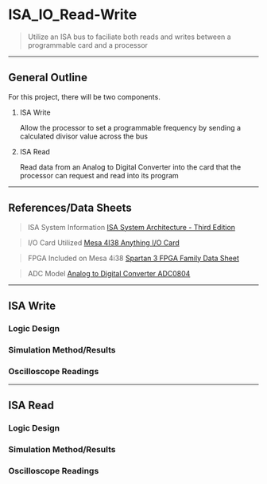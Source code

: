 # ISA_IO_Read-Write

>Utilize an ISA bus to faciliate both reads and writes between a programmable card and a processor

---------------------------------------------------------------------------
## General Outline

For this project, there will be two components. 

1. ISA Write

    Allow the processor to set a programmable frequency by sending a calculated divisor value across the bus

2. ISA Read

    Read data from an Analog to Digital Converter into the card that the processor can request and read into its program

---------------------------------------------------------------------------
## References/Data Sheets

> ISA System Information
[ISA System Architecture - Third Edition](https://vtda.org/books/Computing/Hardware/ISASystemArchitectureThirdEd_TomShanleyDonAnderson.pdf)

> I/O Card Utilized
[Mesa 4I38 Anything I/O Card](http://www.mesanet.com/pdf/parallel/4i38man.pdf)

> FPGA Included on Mesa 4i38
[Spartan 3 FPGA Family Data Sheet](https://docs.amd.com/v/u/en-US/ds099)

> ADC Model
[Analog to Digital Converter ADC0804](https://www.ti.com/lit/ds/symlink/adc0804-n.pdf)

---------------------------------------------------------------------------
## ISA Write

### Logic Design

### Simulation Method/Results

### Oscilloscope Readings

---------------------------------------------------------------------------
## ISA Read

### Logic Design

### Simulation Method/Results

### Oscilloscope Readings